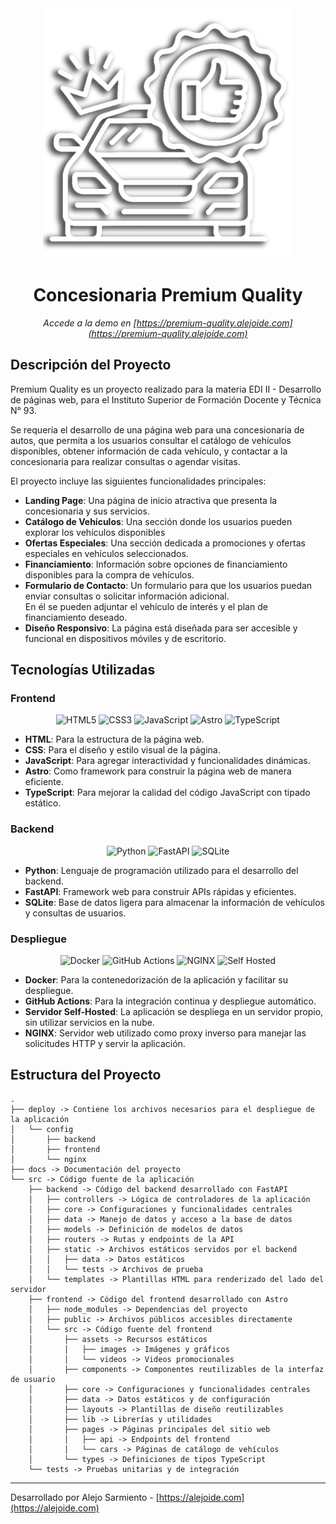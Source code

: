 <div align="center">

<img src="./docs/logo.png" alt="Concesionaria Premium Quality Logo" width="400"/>

<h1>Concesionaria Premium Quality</h1>

*Accede a la demo en [https://premium-quality.alejoide.com](https://premium-quality.alejoide.com)*

</div>

## Descripción del Proyecto

Premium Quality es un proyecto realizado para la materia EDI II - Desarrollo de páginas web, para el Instituto Superior de Formación Docente y Técnica N° 93.

Se requería el desarrollo de una página web para una concesionaria de autos, que permita a los usuarios consultar el catálogo de vehículos disponibles, obtener información de cada vehículo, y contactar a la concesionaria para realizar consultas o agendar visitas.

El proyecto incluye las siguientes funcionalidades principales:

- **Landing Page**: Una página de inicio atractiva que presenta la concesionaria y sus servicios.
- **Catálogo de Vehículos**: Una sección donde los usuarios pueden explorar los vehículos disponibles
- **Ofertas Especiales**: Una sección dedicada a promociones y ofertas especiales en vehículos seleccionados.
- **Financiamiento**: Información sobre opciones de financiamiento disponibles para la compra de vehículos.
- **Formulario de Contacto**: Un formulario para que los usuarios puedan enviar consultas o solicitar información adicional.  
En él se pueden adjuntar el vehículo de interés y el plan de financiamiento deseado.
- **Diseño Responsivo**: La página está diseñada para ser accesible y funcional en dispositivos móviles y de escritorio.

## Tecnologías Utilizadas

### Frontend

<div align="center">

![HTML5](https://img.shields.io/badge/HTML5-E34F26?style=for-the-badge&logo=html5&logoColor=white) ![CSS3](https://img.shields.io/badge/CSS-1572B6?style=for-the-badge&logo=css&logoColor=white) ![JavaScript](https://img.shields.io/badge/JavaScript-F7DF1E?style=for-the-badge&logo=javascript&logoColor=black) ![Astro](https://img.shields.io/badge/Astro-FF5D01?style=for-the-badge&logo=astro&logoColor=white) ![TypeScript](https://img.shields.io/badge/TypeScript-3178C6?style=for-the-badge&logo=typescript&logoColor=white)

</div>

- **HTML**: Para la estructura de la página web.
- **CSS**: Para el diseño y estilo visual de la página.
- **JavaScript**: Para agregar interactividad y funcionalidades dinámicas.
- **Astro**: Como framework para construir la página web de manera eficiente.
- **TypeScript**: Para mejorar la calidad del código JavaScript con tipado estático.

### Backend

<div align="center">

![Python](https://img.shields.io/badge/Python-3776AB?style=for-the-badge&logo=python&logoColor=white) ![FastAPI](https://img.shields.io/badge/FastAPI-009688?style=for-the-badge&logo=fastapi&logoColor=white) ![SQLite](https://img.shields.io/badge/SQLite-003B57?style=for-the-badge&logo=sqlite&logoColor=white)

</div>

- **Python**: Lenguaje de programación utilizado para el desarrollo del backend.
- **FastAPI**: Framework web para construir APIs rápidas y eficientes.
- **SQLite**: Base de datos ligera para almacenar la información de vehículos y consultas de usuarios.

### Despliegue

<div align="center">

![Docker](https://img.shields.io/badge/Docker-2496ED?style=for-the-badge&logo=docker&logoColor=white) ![GitHub Actions](https://img.shields.io/badge/GitHub_Actions-black?style=for-the-badge&logo=githubactions&logoColor=white) ![NGINX](https://img.shields.io/badge/NGINX-009639?style=for-the-badge&logo=nginx&logoColor=white) ![Self Hosted](https://img.shields.io/badge/Self_Hosted-orange?style=for-the-badge&logo=linux&logoColor=white)

</div>

- **Docker**: Para la contenedorización de la aplicación y facilitar su despliegue.
- **GitHub Actions**: Para la integración continua y despliegue automático.
- **Servidor Self-Hosted**: La aplicación se despliega en un servidor propio, sin utilizar servicios en la nube.
- **NGINX**: Servidor web utilizado como proxy inverso para manejar las solicitudes HTTP y servir la aplicación.

## Estructura del Proyecto

```
.
├── deploy -> Contiene los archivos necesarios para el despliegue de la aplicación
│   └── config
│       ├── backend
│       ├── frontend
│       └── nginx
├── docs -> Documentación del proyecto
└── src -> Código fuente de la aplicación
    ├── backend -> Código del backend desarrollado con FastAPI
    │   ├── controllers -> Lógica de controladores de la aplicación
    │   ├── core -> Configuraciones y funcionalidades centrales
    │   ├── data -> Manejo de datos y acceso a la base de datos
    │   ├── models -> Definición de modelos de datos
    │   ├── routers -> Rutas y endpoints de la API
    │   ├── static -> Archivos estáticos servidos por el backend
    │   │   ├── data -> Datos estáticos
    │   │   └── tests -> Archivos de prueba
    │   └── templates -> Plantillas HTML para renderizado del lado del servidor
    ├── frontend -> Código del frontend desarrollado con Astro
    │   ├── node_modules -> Dependencias del proyecto
    │   ├── public -> Archivos públicos accesibles directamente
    │   └── src -> Código fuente del frontend
    │       ├── assets -> Recursos estáticos
    │       │   ├── images -> Imágenes y gráficos
    │       │   └── videos -> Videos promocionales
    │       ├── components -> Componentes reutilizables de la interfaz de usuario
    │       ├── core -> Configuraciones y funcionalidades centrales
    │       ├── data -> Datos estáticos y de configuración
    │       ├── layouts -> Plantillas de diseño reutilizables
    │       ├── lib -> Librerías y utilidades
    │       ├── pages -> Páginas principales del sitio web
    │       │   ├── api -> Endpoints del frontend
    │       │   └── cars -> Páginas de catálogo de vehículos
    │       └── types -> Definiciones de tipos TypeScript
    └── tests -> Pruebas unitarias y de integración
```

---

Desarrollado por Alejo Sarmiento - [https://alejoide.com](https://alejoide.com)
